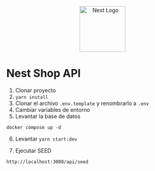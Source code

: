 <p align="center">
  <a href="http://nestjs.com/" target="blank"><img src="https://nestjs.com/img/logo-small.svg" width="120" alt="Nest Logo" /></a>
</p>

# Nest Shop API

1. Clonar proyecto
2. `yarn install`
3. Clonar el archivo `.env.template` y renombrarlo a `.env`
4. Cambiar variables de entorno
5. Levantar la base de datos

```
docker compose up -d
```

6. Levantar `yarn start:dev`

7. Ejecutar SEED

```
http://localhost:3000/api/seed
```
